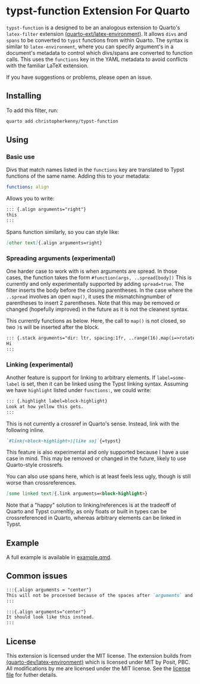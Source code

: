 # typst-function Extension For Quarto

`typst-function` is a designed to be an analogous extension to Quarto's `latex-filter` extension [(quarto-ext/latex-environment)](https://github.com/quarto-ext/latex-environment).
It allows `divs` and `spans` to be converted to `typst` functions from within Quarto.
The syntax is similar to `latex-environment`, where you can specify argument's in a document's metadata to control which divs/spans are converted to function calls.
This uses the `functions` key in the YAML metadata to avoid conflicts with the familiar LaTeX extension.

If you have suggestions or problems, please open an issue.

## Installing

To add this filter, run:

```bash
quarto add christopherkenny/typst-function
```

## Using

### Basic use
Divs that match names listed in the `functions` key are translated to Typst functions of the same name.
Adding this to your metadata:

```yaml
functions: align
```

Allows you to write:

```md
::: {.align arguments="right"}
this
:::
```

Spans function similarly, so you can style like:

```md
[other text]{.align arguments=right}
```

### Spreading arguments (experimental)

One harder case to work with is when arguments are spread.
In those cases, the function takes the form `#function(args, ..spread[body])`
This is currently and only experimentally supported by adding `spread=true`.
The filter inserts the body before the closing parentheses. In the case where the `..spread` involves an open `map()`, it uses the mismatchingnumber of parentheses to insert 2 parentheses.
Note that this may be removed or changed (hopefully improved) in the future as it is not the cleanest syntax.

This currently functions as below.
Here, the call to `map()` is not closed, so two `)`s will be inserted after the block.

```md
::: {.stack arguments="dir: ltr, spacing:1fr, ..range(16).map(i=>rotate(24deg*i)" spread=true}
Hi
:::
```

### Linking (experimental)

Another feature is support for linking to arbitrary elements.
If `label=some-label` is set, then it can be linked using the Typst linking syntax.
Assuming we have `highlight` listed under `functions:`, we could write:

```md
::: {.highlight label=block-highlight}
Look at how yellow this gets.
:::
```

This is not currently a crossref in Quarto's sense.
Instead, link with the following inline.

```md
`#link(<block-highlight>)[like so]`{=typst}
```

This feature is also experimental and only supported because I have a use case in mind.
This may be removed or changed in the future, likely to use Quarto-style crossrefs.

You can also use spans here, which is at least feels less ugly, though is still worse than crossreferences.

```md
[some linked text]{.link arguments=<block-highlight>}
```

Note that a "happy" solution to linking/references is at the tradeoff of Quarto and Typst currenltly, as only floats or built in types can be crossreferenced in Quarto, whereas arbitrary elements can be linked in Typst.

## Example

A full example is available in [example.qmd](example.qmd).

## Common issues

```md
:::{.align arguments = "center"}
This will not be processed because of the spaces after `arguments` and the `=` sign.
:::

:::{.align arguments="center"}
It should look like this instead.
:::
```

## License

This extension is licensed under the MIT license.
The extension builds from [(quarto-dev/latex-environment)](https://github.com/quarto-ext/latex-environment) which is licensed under MIT by Posit, PBC.
All modifications by me are licensed under the MIT license.
See the [license file](LICENSE) for futher details.
